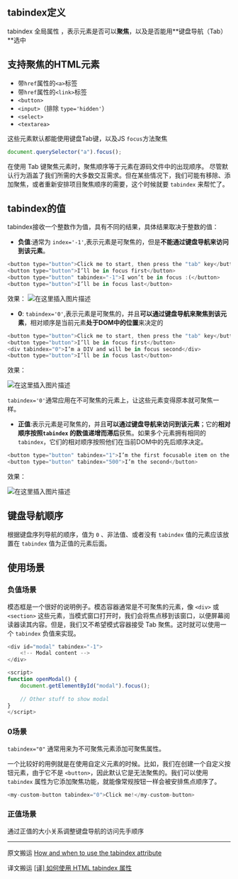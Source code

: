## tabindex定义

tabindex 全局属性 ，表示元素是否可以**聚焦**，以及是否能用**键盘导航（Tab）**选中



## 支持聚焦的HTML元素

- 带`href`属性的`<a>`标签
- 带`href`属性的`<link>`标签
- `<button>`
- `<input>`（排除 `type='hidden'`）
- `<select>`
- `<textarea>`



这些元素默认都能使用键盘Tab键，以及JS `focus`方法聚焦

```js
document.querySelector("a").focus();
```



在使用 Tab 键聚焦元素时，聚焦顺序等于元素在源码文件中的出现顺序。 尽管默认行为涵盖了我们所需的大多数交互需求。但在某些情况下，我们可能有移除、添加聚焦，或者重新安排项目聚焦顺序的需要，这个时候就要 `tabindex` 来帮忙了。



## tabindex的值

tabindex接收一个整数作为值，具有不同的结果，具体结果取决于整数的值：



- **负值**:通常为 `index='-1'`,表示元素是可聚焦的，但是**不能通过键盘导航来访问到该元素**。

```js
<button type="button">Click me to start, then press the "tab" key</button>
<button type="button">I’ll be in focus first</button>
<button type="button" tabindex="-1">I won’t be in focus :(</button>
<button type="button">I’ll be in focus last</button>
```

效果：
![在这里插入图片描述](https://img-blog.csdnimg.cn/8cdea67b442c479d886612de4fd490ce.webp)





- **0**: `tabindex='0'`,表示元素是可聚焦的，并且**可以通过键盘导航来聚焦到该元素**，相对顺序是当前元素**处于DOM中的位置**来决定的

```js
<button type="button">Click me to start, then press the "tab" key</button>
<button type="button">I’ll be in focus first</button>
<div tabindex="0">I’m a DIV and will be in focus second</div>
<button type="button">I’ll be in focus last</button>
```

效果：

![在这里插入图片描述](https://img-blog.csdnimg.cn/2f2ceb4a9d62430b93985f45ccf5a2a2.webp)


`tabindex='0'`通常应用在不可聚焦的元素上，让这些元素变得原本就可聚焦一样。



- **正值**:表示元素是可聚焦的，并且**可以通过键盘导航来访问到该元素**；它的**相对顺序按照`tabindex` 的数值递增而滞后**获焦。如果多个元素拥有相同的 `tabindex`，它们的相对顺序按照他们在当前DOM中的先后顺序决定。

```js
<button type="button" tabindex="1">I’m the first focusable item on the page</button>
<button type="button" tabindex="500">I’m the second</button>
```

效果：

![在这里插入图片描述](https://img-blog.csdnimg.cn/56e33be2d0124281a148cc671a9aaeb1.webp)




## 键盘导航顺序

根据键盘序列导航的顺序，值为 `0` 、非法值、或者没有 `tabindex` 值的元素应该放置在 `tabindex` 值为正值的元素后面。



## 使用场景

### 负值场景

模态框是一个很好的说明例子。模态容器通常是不可聚焦的元素，像 `<div>` 或 `<section>` 这些元素，当模式窗口打开时，我们会将焦点移到该窗口，以便屏幕阅读器读其内容。但是，我们又不希望模式容器接受 Tab 聚焦。这时就可以使用一个 `tabindex` 负值来实现。

```js
<div id="modal" tabindex="-1">
    <!-- Modal content -->
</div>

<script>
function openModal() {
    document.getElementById("modal").focus();
    
    // Other stuff to show modal
}
</script>
```



### 0场景

`tabindex="0"` 通常用来为不可聚焦元素添加可聚焦属性。

一个比较好的用例就是在使用自定义元素的时候。比如，我们在创建一个自定义按钮元素，由于它不是 `<button>`，因此默认它是无法聚焦的。我们可以使用 `tabindex` 属性为它添加聚焦功能，就能像常规按钮一样会被安排焦点顺序了。

```js
<my-custom-button tabindex="0">Click me!</my-custom-button>
```



### 正值场景

通过正值的大小关系调整键盘导航的访问先手顺序

----------------

原文搬运 [How and when to use the tabindex attribute](https://bitsofco.de/how-and-when-to-use-the-tabindex-attribute/#fn-1)

译文搬运 [[译] 如何使用 HTML tabindex 属性](https://juejin.cn/post/6844904129408532487)